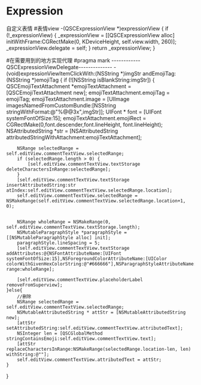 # Expression
自定义表情
#表情view
-(QSCExpressionView *)expressionView
{
    if (!_expressionView) {
        _expressionView = [[QSCExpressionView alloc] initWithFrame:CGRectMake(0, KDeviceHeight, self.view.width, 260)];
        _expressionView.delegate = self;
    }
    return _expressionView;
}



#在需要用到的地方实现代理
#pragma mark ------------QSCExpressionViewDelegate--------------
-(void)expressionViewItemClickWith:(NSString *)imgStr andEmojiTag:(NSString *)emojiTag
{
    if (![NSString isBlankString:imgStr]) {
        QSCEmojiTextAttachment *emojiTextAttachment = [QSCEmojiTextAttachment new];
        emojiTextAttachment.emojiTag = emojiTag;
        emojiTextAttachment.image = [UIImage imagesNamedFromCustomBundle:[NSString stringWithFormat:@"%@@3x",imgStr]];
        UIFont * font = [UIFont systemFontOfSize:15];
        emojiTextAttachment.emojiRect = CGRectMake(0,font.descender,font.lineHeight, font.lineHeight);
        NSAttributedString *str = [NSAttributedString attributedStringWithAttachment:emojiTextAttachment];
        
        NSRange selectedRange = self.editView.commentTextView.selectedRange;
        if (selectedRange.length > 0) {
            [self.editView.commentTextView.textStorage deleteCharactersInRange:selectedRange];
        }
        [self.editView.commentTextView.textStorage insertAttributedString:str atIndex:self.editView.commentTextView.selectedRange.location];
        self.editView.commentTextView.selectedRange = NSMakeRange(self.editView.commentTextView.selectedRange.location+1, 0);
        
        
        NSRange wholeRange = NSMakeRange(0, self.editView.commentTextView.textStorage.length);
        NSMutableParagraphStyle *paragraphStyle = [[NSMutableParagraphStyle alloc] init];
        paragraphStyle.lineSpacing = 5;
        [self.editView.commentTextView.textStorage addAttributes:@{NSFontAttributeName:[UIFont systemFontOfSize:15],NSForegroundColorAttributeName:[UIColor colorWithGivenHexColorString:@"#666666"],NSParagraphStyleAttributeName:paragraphStyle} range:wholeRange];
        
        [self.editView.commentTextView.placeholderLabel removeFromSuperview];
    }else{
        //删除
        NSRange selectedRange = self.editView.commentTextView.selectedRange;
        NSMutableAttributedString * attStr = [NSMutableAttributedString new];
        [attStr setAttributedString:self.editView.commentTextView.attributedText];
        NSInteger len = [QSCGlobalMethod stringContainsEmoji:self.editView.commentTextView.text];
        [attStr replaceCharactersInRange:NSMakeRange(selectedRange.location-len, len) withString:@""];
        self.editView.commentTextView.attributedText = attStr;
    }
}
